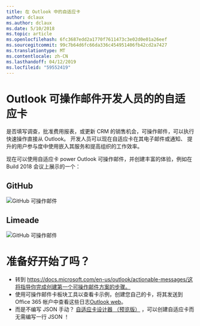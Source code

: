 ```yaml
---
title: 在 Outlook 中的自适应卡
author: dclaux
ms.author: dclaux
ms.date: 5/10/2018
ms.topic: article
ms.openlocfilehash: 6fc3687edd2a1770f7611473c3e02d0e01a26eef
ms.sourcegitcommit: 99c7b64d6fc66da336c454951406fb42cd2a7427
ms.translationtype: MT
ms.contentlocale: zh-CN
ms.lasthandoff: 04/12/2019
ms.locfileid: "59552419"
---
```

# <a name="adaptive-cards-for-outlook-actionable-message-developers"></a>Outlook 可操作邮件开发人员的的自适应卡

是否填写调查，批准费用报表，或更新 CRM 的销售机会，可操作邮件，可以执行快速操作直接从 Outlook。 开发人员可以现在自适应卡在其电子邮件或通知、 提升的用户参与度中使用嵌入其服务和提高组织的工作效率。

现在可以使用自适应卡 power Outlook 可操作邮件，并创建丰富的体验，例如在 Build 2018 会议上展示的一个：

## <a name="github"></a>GitHub
![GitHub 可操作邮件](media/outlook/GitHub.png)

## <a name="limeade"></a>Limeade
![GitHub 可操作邮件](media/outlook/Limeade.jpg)


# <a name="ready-to-start"></a>准备好开始了吗？

- 转到 https://docs.microsoft.com/en-us/outlook/actionable-messages/这将指导你完成创建第一个可操作邮件方案的步骤。
- 使用可操作邮件卡板块工具以查看卡示例，创建您自己的卡，将其发送到 Office 365 帐户中查看这些日志[Outlook web](https://outlook.office.com)。
- 而是不编写 JSON 手动？ [自适应卡设计器 （预览版）](https://acdesignerbeta.azurewebsites.net) ，可以创建自适应卡而无需编写一行 JSON ！